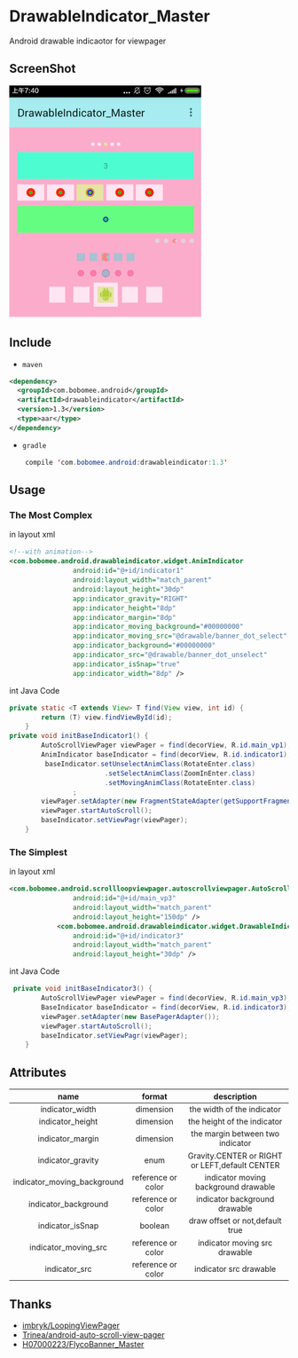 
# DrawableIndicator_Master

Android drawable indicaotor for viewpager

## ScreenShot

![DrawableIndicator_Master](gif.gif "DrawableIndicator")

## Include
- `maven`

``` xml
<dependency>
  <groupId>com.bobomee.android</groupId>
  <artifactId>drawableindicator</artifactId>
  <version>1.3</version>
  <type>aar</type>
</dependency>
```

- `gradle`

``` java
    compile 'com.bobomee.android:drawableindicator:1.3'
```
## Usage

### The Most Complex
in layout xml

``` xml
<!--with animation-->
<com.bobomee.android.drawableindicator.widget.AnimIndicator
                android:id="@+id/indicator1"
                android:layout_width="match_parent"
                android:layout_height="30dp"
                app:indicator_gravity="RIGHT"
                app:indicator_height="8dp"
                app:indicator_margin="8dp"
                app:indicator_moving_background="#00000000"
                app:indicator_moving_src="@drawable/banner_dot_select"
                app:indicator_background="#00000000"
                app:indicator_src="@drawable/banner_dot_unselect"
                app:indicator_isSnap="true"
                app:indicator_width="8dp" />
```

int Java Code

``` Java
private static <T extends View> T find(View view, int id) {
        return (T) view.findViewById(id);
    }
private void initBaseIndicator1() {
        AutoScrollViewPager viewPager = find(decorView, R.id.main_vp1);
        AnimIndicator baseIndicator = find(decorView, R.id.indicator1);
         baseIndicator.setUnselectAnimClass(RotateEnter.class)
                        .setSelectAnimClass(ZoomInEnter.class)
                        .setMovingAnimClass(RotateEnter.class)
                ;
        viewPager.setAdapter(new FragmentStateAdapter(getSupportFragmentManager()));
        viewPager.startAutoScroll();
        baseIndicator.setViewPagr(viewPager);
    }
```

### The Simplest
in layout xml

``` xml
<com.bobomee.android.scrollloopviewpager.autoscrollviewpager.AutoScrollViewPager
                android:id="@+id/main_vp3"
                android:layout_width="match_parent"
                android:layout_height="150dp" />
            <com.bobomee.android.drawableindicator.widget.DrawableIndicator
                android:id="@+id/indicator3"
                android:layout_width="match_parent"
                android:layout_height="30dp" />
```

int Java Code

``` Java
 private void initBaseIndicator3() {
        AutoScrollViewPager viewPager = find(decorView, R.id.main_vp3);
        BaseIndicator baseIndicator = find(decorView, R.id.indicator3);
        viewPager.setAdapter(new BasePagerAdapter());
        viewPager.startAutoScroll();
        baseIndicator.setViewPagr(viewPager);
    }
```

## Attributes

|name|format|description|
|:---:|:---:|:---:|
| indicator_width | dimension |the width of the indicator
| indicator_height | dimension |the height of the indicator
| indicator_margin | dimension |the margin between two indicator
| indicator_gravity | enum |Gravity.CENTER or RIGHT or LEFT,default CENTER
| indicator_moving_background | reference or color |indicator moving background drawable 
| indicator_background | reference or color |indicator background drawable 
| indicator_isSnap | boolean | draw offset or not,default true
| indicator_moving_src | reference or color |indicator moving src drawable
| indicator_src | reference or color |indicator src drawable


## Thanks

*   [imbryk/LoopingViewPager](https://github.com/imbryk/LoopingViewPager)
*   [Trinea/android-auto-scroll-view-pager](https://github.com/Trinea/android-auto-scroll-view-pager)
*   [H07000223/FlycoBanner_Master](https://github.com/H07000223/FlycoBanner_Master) 
